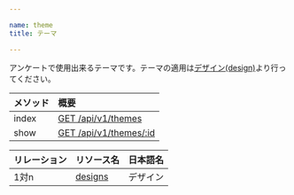 ```yaml
---

name: theme
title: テーマ

---
```


アンケートで使用出来るテーマです。テーマの適用は[デザイン(design)](#design)より行ってください。


|メソッド|概要|
|:---|:---|
|index|[GET /api/v1/themes](#theme_index)|
|show|[GET /api/v1/themes/:id](#theme_show)|

|リレーション|リソース名|日本語名|
|:---|:---|:---|
|1対n|[designs](#design)|デザイン|